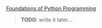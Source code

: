 
[Foundations of Python Programming](https://runestone.academy/ns/books/published/fopp/index.html)

> __**TODO**__: write it later...

